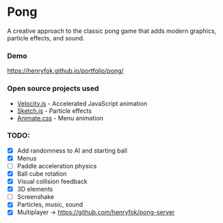 # Pong

A creative approach to the classic pong game that adds modern graphics, particle effects, and sound.

### Demo

https://henryfok.github.io/portfolio/pong/

### Open source projects used

* [Velocity.js](http://velocityjs.org/) - Accelerated JavaScript animation
* [Sketch.js](http://velocityjs.org/) - Particle effects
* [Animate.css](https://daneden.github.io/animate.css/) - Menu animation

### TODO:
- [x] Add randomness to AI and starting ball
- [x] Menus
- [ ] Paddle acceleration physics
- [x] Ball cube rotation
- [x] Visual collision feedback
- [x] 3D elements
- [ ] Screenshake
- [x] Particles, music, sound
- [x] Multiplayer -> https://github.com/henryfok/pong-server